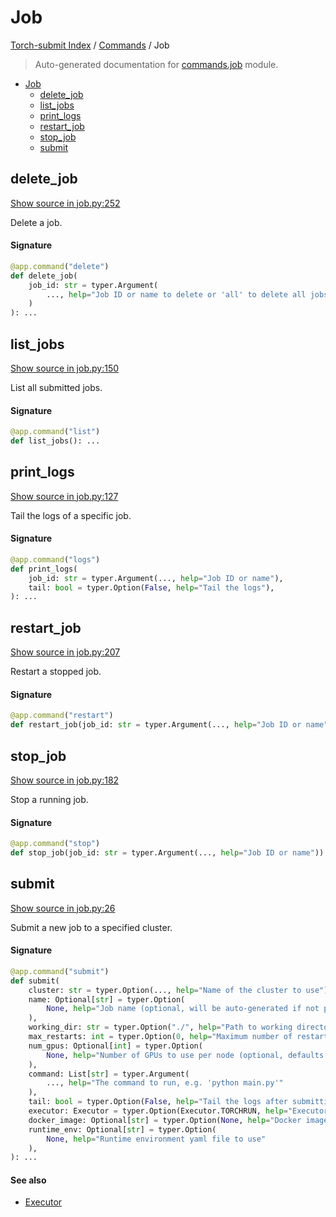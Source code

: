 # Job

[Torch-submit Index](../README.md#torch-submit-index) / [Commands](./index.md#commands) / Job

> Auto-generated documentation for [commands.job](../../torch_submit/commands/job.py) module.

- [Job](#job)
  - [delete_job](#delete_job)
  - [list_jobs](#list_jobs)
  - [print_logs](#print_logs)
  - [restart_job](#restart_job)
  - [stop_job](#stop_job)
  - [submit](#submit)

## delete_job

[Show source in job.py:252](../../torch_submit/commands/job.py#L252)

Delete a job.

#### Signature

```python
@app.command("delete")
def delete_job(
    job_id: str = typer.Argument(
        ..., help="Job ID or name to delete or 'all' to delete all jobs"
    )
): ...
```



## list_jobs

[Show source in job.py:150](../../torch_submit/commands/job.py#L150)

List all submitted jobs.

#### Signature

```python
@app.command("list")
def list_jobs(): ...
```



## print_logs

[Show source in job.py:127](../../torch_submit/commands/job.py#L127)

Tail the logs of a specific job.

#### Signature

```python
@app.command("logs")
def print_logs(
    job_id: str = typer.Argument(..., help="Job ID or name"),
    tail: bool = typer.Option(False, help="Tail the logs"),
): ...
```



## restart_job

[Show source in job.py:207](../../torch_submit/commands/job.py#L207)

Restart a stopped job.

#### Signature

```python
@app.command("restart")
def restart_job(job_id: str = typer.Argument(..., help="Job ID or name")): ...
```



## stop_job

[Show source in job.py:182](../../torch_submit/commands/job.py#L182)

Stop a running job.

#### Signature

```python
@app.command("stop")
def stop_job(job_id: str = typer.Argument(..., help="Job ID or name")): ...
```



## submit

[Show source in job.py:26](../../torch_submit/commands/job.py#L26)

Submit a new job to a specified cluster.

#### Signature

```python
@app.command("submit")
def submit(
    cluster: str = typer.Option(..., help="Name of the cluster to use"),
    name: Optional[str] = typer.Option(
        None, help="Job name (optional, will be auto-generated if not provided)"
    ),
    working_dir: str = typer.Option("./", help="Path to working directory"),
    max_restarts: int = typer.Option(0, help="Maximum number of restarts for the job"),
    num_gpus: Optional[int] = typer.Option(
        None, help="Number of GPUs to use per node (optional, defaults to all available)"
    ),
    command: List[str] = typer.Argument(
        ..., help="The command to run, e.g. 'python main.py'"
    ),
    tail: bool = typer.Option(False, help="Tail the logs after submitting the job"),
    executor: Executor = typer.Option(Executor.TORCHRUN, help="Executor to use"),
    docker_image: Optional[str] = typer.Option(None, help="Docker image to use"),
    runtime_env: Optional[str] = typer.Option(
        None, help="Runtime environment yaml file to use"
    ),
): ...
```

#### See also

- [Executor](../types.md#executor)